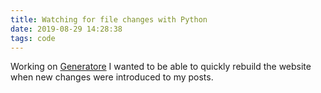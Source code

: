 ```yaml
---
title: Watching for file changes with Python
date: 2019-08-29 14:28:38
tags: code
---
```

Working on [Generatore](https://github.com/picofish/generatore) I wanted to be able to quickly rebuild the website when new changes were introduced to my posts.